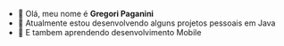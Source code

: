 - 👋 Olá, meu nome é **Gregori Paganini**
- 👀 Atualmente estou desenvolvendo alguns projetos pessoais em Java
- 🌱 E tambem aprendendo desenvolvimento Mobile

<!---
molobyte/molobyte is a ✨ special ✨ repository because its `README.md` (this file) appears on your GitHub profile.
You can click the Preview link to take a look at your changes.
--->
